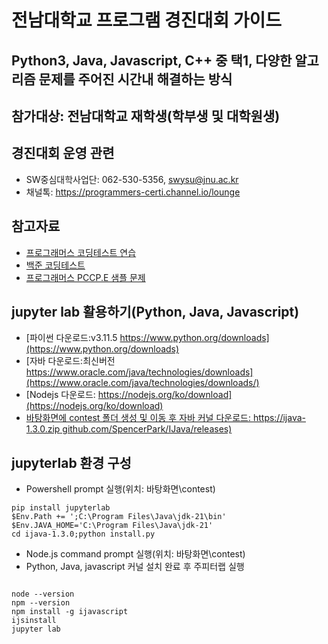 # 전남대학교 프로그램 경진대회 가이드
## Python3, Java, Javascript, C++ 중 택1, 다양한 알고리즘 문제를 주어진 시간내 해결하는 방식
## 참가대상: 전남대학교 재학생(학부생 및 대학원생)
## 경진대회 운영 관련
  - SW중심대학사업단: 062-530-5356, swysu@jnu.ac.kr
  - 채널톡: https://programmers-certi.channel.io/lounge

## 참고자료
  - [프로그래머스 코딩테스트 연습](https://school.programmers.co.kr/learn/challenges?order=recent&page=1)
  - [백준 코딩테스트](https://www.acmicpc.net/)
  - [프로그래머스 PCCP.E 샘플 문제](https://certi.programmers.co.kr/about/sample)

## jupyter lab 활용하기(Python, Java, Javascript)
  - [파이썬 다운로드:v3.11.5 https://www.python.org/downloads](https://www.python.org/downloads)
  - [자바 다운로드:최신버전 https://www.oracle.com/java/technologies/downloads](https://www.oracle.com/java/technologies/downloads/)
  - [Nodejs 다운로드: https://nodejs.org/ko/download](https://nodejs.org/ko/download)
  - [바탕화면에 contest 폴더 생성 및 이동 후 자바 커널 다운로드: https://ijava-1.3.0.zip github.com/SpencerPark/IJava/releases) ](https://github.com/SpencerPark/IJava/releases)

## jupyterlab 환경 구성
  - Powershell prompt 실행(위치: 바탕화면\contest)  
```
pip install jupyterlab
$Env.Path += ';C:\Program Files\Java\jdk-21\bin'
$Env.JAVA_HOME='C:\Program Files\Java\jdk-21'
cd ijava-1.3.0;python install.py
```
  - Node.js command prompt 실행(위치: 바탕화면\contest)
  - Python, Java, javascript 커널 설치 완료 후 주피터랩 실행  
```

node --version
npm --version
npm install -g ijavascript
ijsinstall
jupyter lab
```



